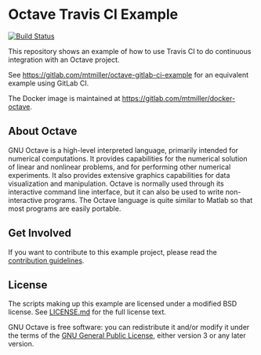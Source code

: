 Octave Travis CI Example
========================

[![Build Status](https://travis-ci.org/mtmiller/octave-travis-ci-example.svg?branch=master)](https://travis-ci.org/mtmiller/octave-travis-ci-example)

This repository shows an example of how to use Travis CI to do continuous
integration with an Octave project.

See https://gitlab.com/mtmiller/octave-gitlab-ci-example for an equivalent
example using GitLab CI.

The Docker image is maintained at https://gitlab.com/mtmiller/docker-octave.

## About Octave

GNU Octave is a high-level interpreted language, primarily intended for
numerical computations. It provides capabilities for the numerical solution of
linear and nonlinear problems, and for performing other numerical experiments.
It also provides extensive graphics capabilities for data visualization and
manipulation. Octave is normally used through its interactive command line
interface, but it can also be used to write non-interactive programs. The
Octave language is quite similar to Matlab so that most programs are easily
portable.

## Get Involved

If you want to contribute to this example project, please read the
[contribution guidelines](CONTRIBUTING.md).

## License

The scripts making up this example are licensed under a modified BSD license.
See [LICENSE.md](LICENSE.md) for the full license text.

GNU Octave is free software: you can redistribute it and/or modify it under the
terms of the
[GNU General Public License](https://www.gnu.org/licenses/gpl-3.0.html),
either version 3 or any later version.
